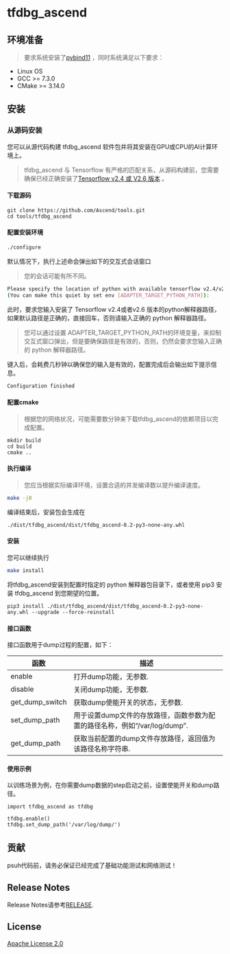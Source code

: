 # tfdbg_ascend

## 环境准备

> 要求系统安装了[pybind11](https://github.com/pybind/pybind11) ，同时系统满足以下要求：

- Linux OS
- GCC >= 7.3.0
- CMake >= 3.14.0

## 安装

### 从源码安装

您可以从源代码构建 tfdbg_ascend 软件包并将其安装在GPU或CPU的AI计算环境上。
> tfdbg_ascend 与 Tensorflow 有严格的匹配关系，从源码构建前，您需要确保已经正确安装了[Tensorflow v2.4 或 V2.6 版本](https://www.tensorflow.org/install) 。

#### 下载源码

```
git clone https://github.com/Ascend/tools.git
cd tools/tfdbg_ascend
```

#### 配置安装环境

```BASH
./configure
```

默认情况下，执行上述命会弹出如下的交互式会话窗口
> 您的会话可能有所不同。

```BASH
Please specify the location of python with available tensorflow v2.4/v2.6 site-packages installed. [Default is /usr/bin/python3]
(You can make this quiet by set env [ADAPTER_TARGET_PYTHON_PATH]):
```

此时，要求您输入安装了 Tensorflow v2.4或者v2.6 版本的python解释器路径，如果默认路径是正确的，直接回车，否则请输入正确的 python 解释器路径。
> 您可以通过设置 ADAPTER_TARGET_PYTHON_PATH的环境变量，来抑制交互式窗口弹出，但是要确保路径是有效的，否则，仍然会要求您输入正确的 python 解释器路径。

键入后，会耗费几秒钟以确保您的输入是有效的，配置完成后会输出如下提示信息。
```BASH
Configuration finished
```

#### 配置cmake

> 根据您的网络状况，可能需要数分钟来下载tfdbg_ascend的依赖项目以完成配置。

```
mkdir build
cd build
cmake ..
```

#### 执行编译

> 您应当根据实际编译环境，设置合适的并发编译数以提升编译速度。

```BASH
make -j8
```

编译结束后，安装包会生成在

```
./dist/tfdbg_ascend/dist/tfdbg_ascend-0.2-py3-none-any.whl
```

#### 安装

您可以继续执行

```BASH
make install
```

将tfdbg_ascend安装到配置时指定的 python 解释器包目录下，或者使用 pip3 安装 tfdbg_ascend 到您期望的位置。

```
pip3 install ./dist/tfdbg_ascend/dist/tfdbg_ascend-0.2-py3-none-any.whl --upgrade --force-reinstall
```

#### 接口函数

接口函数用于dump过程的配置，如下：

| 函数                      | 描述                                       |
| ------------------------  | ---------------------------------------- |
|enable                     | 打开dump功能，无参数.                                                            |
|disable                    | 关闭dump功能，无参数.                                                            |
|get_dump_switch            | 获取dump使能开关的状态，无参数.                                                  |
|set_dump_path              | 用于设置dump文件的存放路径，函数参数为配置的路径名称，例如“/var/log/dump”.        |
|get_dump_path              | 获取当前配置的dump文件存放路径，返回值为该路径名称字符串.                         |

#### 使用示例

以训练场景为例，在你需要dump数据的step启动之前，设置使能开关和dump路径。
```
import tfdbg_ascend as tfdbg

tfdbg.enable()
tfdbg.set_dump_path('/var/log/dump/')
```

## 贡献

psuh代码前，请务必保证已经完成了基础功能测试和网络测试！

## Release Notes

Release Notes请参考[RELEASE](RELEASE.md).

## License

[Apache License 2.0](LICENSE)
